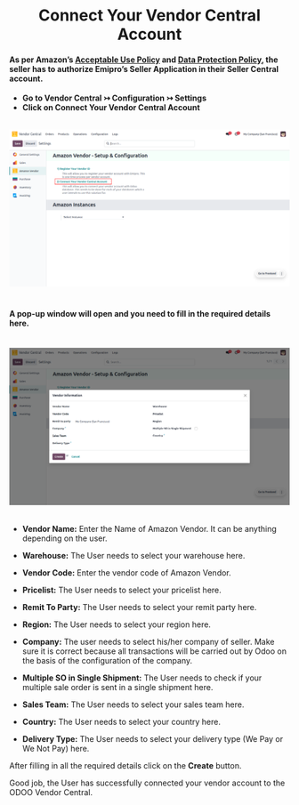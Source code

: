<h1 align="center"><strong>  Connect Your Vendor Central Account </strong></h1>

#### As per Amazon’s [Acceptable Use Policy](https://docs.developer.amazonservices.com/en_US/dev_guide/DG_AcceptableUsePolicy.html) and [Data Protection Policy](https://docs.developer.amazonservices.com/en_US/dev_guide/DG_DataProtectionPolicy.html), the seller has to authorize Emipro’s Seller Application in their Seller Central account.

* **Go to Vendor Central ↣ Configuration ↣ Settings**
* **Click on Connect Your Vendor Central Account**

<br/>

<div align="center">
  <img src="./images/VC-4.png" alt="">
</div>

<br/>

#### A pop-up window will open and you need to fill in the required details here.

<br/>

<div align="center">
  <img src="./images/VC-5.png" alt="">
</div>

<br/>

* **Vendor Name:** Enter the Name of Amazon Vendor. It can be anything depending on the user.

* **Warehouse:** The User needs to select your warehouse here.

 * **Vendor Code:** Enter the vendor code of Amazon Vendor.

* **Pricelist:** The User needs to select your pricelist here.

* **Remit To Party:** The User needs to select your remit party here.

* **Region:** The User needs to select your region here.

* **Company:** The user needs to select his/her company of seller. Make sure it is correct because all transactions will be carried out by Odoo on the basis of the configuration of the company.

* **Multiple SO in Single Shipment:** The User needs to check if your multiple sale order is sent in a single shipment here.

* **Sales Team:** The User needs to select your sales team here.

* **Country:** The User needs to select your country here.

* **Delivery Type:** The User needs to select your delivery type (We Pay or We Not Pay) here.

After filling in all the required details click on the **Create** button.

Good job, the User has successfully connected your vendor account to the ODOO Vendor Central.